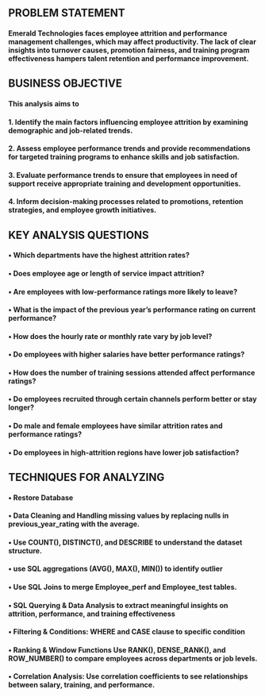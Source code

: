 ## PROBLEM STATEMENT

#### Emerald Technologies faces employee attrition and performance management challenges, which may affect productivity. The lack of clear insights into turnover causes, promotion fairness, and training program effectiveness hampers talent retention and performance improvement.

## BUSINESS OBJECTIVE
#### This analysis aims to
#### 1.	Identify the main factors influencing employee attrition by examining demographic and job-related trends.
#### 2.	Assess employee performance trends and provide recommendations for targeted training programs to enhance skills and job satisfaction.
#### 3.	Evaluate performance trends to ensure that employees in need of support receive appropriate training and development opportunities.
#### 4.	Inform decision-making processes related to promotions, retention strategies, and employee growth initiatives.

## KEY ANALYSIS QUESTIONS 
#### •	Which departments have the highest attrition rates?
#### •	Does employee age or length of service impact attrition?
#### •	Are employees with low-performance ratings more likely to leave?
#### •	What is the impact of the previous year’s performance rating on current performance?
#### •	How does the hourly rate or monthly rate vary by job level?
#### •	Do employees with higher salaries have better performance ratings?
#### •	How does the number of training sessions attended affect performance ratings?
#### •	Do employees recruited through certain channels perform better or stay longer?
#### •	Do male and female employees have similar attrition rates and performance ratings?
#### •	Do employees in high-attrition regions have lower job satisfaction?

## TECHNIQUES FOR ANALYZING 
#### •	Restore Database
#### •	Data Cleaning and Handling missing values by replacing nulls in previous_year_rating with the average.
#### •	Use COUNT(), DISTINCT(), and DESCRIBE to understand the dataset structure.
#### •	use SQL aggregations (AVG(), MAX(), MIN()) to identify outlier
#### •	Use SQL Joins to merge Employee_perf and Employee_test tables.
#### •	 SQL Querying & Data Analysis to extract meaningful insights on attrition, performance, and training effectiveness
#### •	Filtering & Conditions: WHERE and CASE clause to specific condition
#### •	 Ranking & Window Functions Use RANK(), DENSE_RANK(), and ROW_NUMBER() to compare employees across departments or job levels.
#### •	Correlation Analysis: Use correlation coefficients to see relationships between salary, training, and performance.


